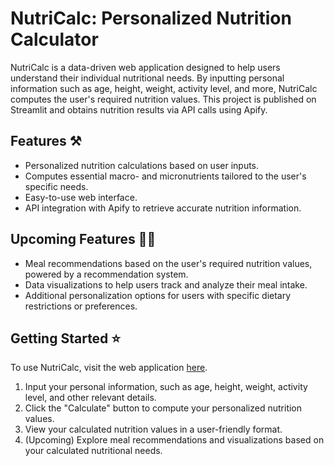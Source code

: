 # NutriCalc: Personalized Nutrition Calculator

NutriCalc is a data-driven web application designed to help users understand their individual nutritional needs. By inputting personal information such as age, height, weight, activity level, and more, NutriCalc computes the user's required nutrition values. This project is published on Streamlit and obtains nutrition results via API calls using Apify.

## Features ⚒

- Personalized nutrition calculations based on user inputs.
- Computes essential macro- and micronutrients tailored to the user's specific needs.
- Easy-to-use web interface.
- API integration with Apify to retrieve accurate nutrition information.

## Upcoming Features 👷‍♂️

- Meal recommendations based on the user's required nutrition values, powered by a recommendation system.
- Data visualizations to help users track and analyze their meal intake.
- Additional personalization options for users with specific dietary restrictions or preferences.

## Getting Started ⭐

To use NutriCalc, visit the web application [here](https://ryoshi007-nutrition-recommendation-main-3vz9fw.streamlit.app/).

1. Input your personal information, such as age, height, weight, activity level, and other relevant details.
2. Click the "Calculate" button to compute your personalized nutrition values.
3. View your calculated nutrition values in a user-friendly format.
4. (Upcoming) Explore meal recommendations and visualizations based on your calculated nutritional needs.
